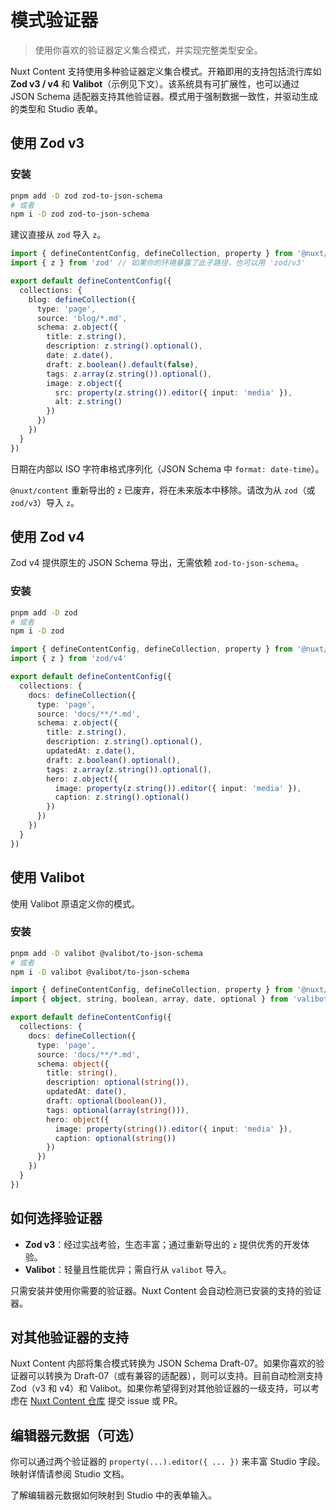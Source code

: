 # 模式验证器

> 使用你喜欢的验证器定义集合模式，并实现完整类型安全。

Nuxt Content 支持使用多种验证器定义集合模式。开箱即用的支持包括流行库如 **Zod v3 / v4** 和 **Valibot**（示例见下文）。该系统具有可扩展性，也可以通过 JSON Schema 适配器支持其他验证器。模式用于强制数据一致性，并驱动生成的类型和 Studio 表单。

## 使用 Zod v3

### 安装

```bash
pnpm add -D zod zod-to-json-schema
# 或者
npm i -D zod zod-to-json-schema
```

建议直接从 `zod` 导入 `z`。

```ts [content.config.ts]
import { defineContentConfig, defineCollection, property } from '@nuxt/content'
import { z } from 'zod' // 如果你的环境暴露了此子路径，也可以用 'zod/v3'

export default defineContentConfig({
  collections: {
    blog: defineCollection({
      type: 'page',
      source: 'blog/*.md',
      schema: z.object({
        title: z.string(),
        description: z.string().optional(),
        date: z.date(),
        draft: z.boolean().default(false),
        tags: z.array(z.string()).optional(),
        image: z.object({
          src: property(z.string()).editor({ input: 'media' }),
          alt: z.string()
        })
      })
    })
  }
})
```

<note>

日期在内部以 ISO 字符串格式序列化（JSON Schema 中 `format: date-time`）。

</note>

<warning>

`@nuxt/content` 重新导出的 `z` 已废弃，将在未来版本中移除。请改为从 `zod`（或 `zod/v3`）导入 `z`。

</warning>

## 使用 Zod v4

Zod v4 提供原生的 JSON Schema 导出，无需依赖 `zod-to-json-schema`。

### 安装

```bash
pnpm add -D zod
# 或者
npm i -D zod
```

```ts [content.config.ts]
import { defineContentConfig, defineCollection, property } from '@nuxt/content'
import { z } from 'zod/v4'

export default defineContentConfig({
  collections: {
    docs: defineCollection({
      type: 'page',
      source: 'docs/**/*.md',
      schema: z.object({
        title: z.string(),
        description: z.string().optional(),
        updatedAt: z.date(),
        draft: z.boolean().optional(),
        tags: z.array(z.string()).optional(),
        hero: z.object({
          image: property(z.string()).editor({ input: 'media' }),
          caption: z.string().optional()
        })
      })
    })
  }
})
```

## 使用 Valibot

使用 Valibot 原语定义你的模式。

### 安装

```bash
pnpm add -D valibot @valibot/to-json-schema
# 或者
npm i -D valibot @valibot/to-json-schema
```

```ts [content.config.ts]
import { defineContentConfig, defineCollection, property } from '@nuxt/content'
import { object, string, boolean, array, date, optional } from 'valibot'

export default defineContentConfig({
  collections: {
    docs: defineCollection({
      type: 'page',
      source: 'docs/**/*.md',
      schema: object({
        title: string(),
        description: optional(string()),
        updatedAt: date(),
        draft: optional(boolean()),
        tags: optional(array(string())),
        hero: object({
          image: property(string()).editor({ input: 'media' }),
          caption: optional(string())
        })
      })
    })
  }
})
```

## 如何选择验证器

- **Zod v3**：经过实战考验，生态丰富；通过重新导出的 `z` 提供优秀的开发体验。
- **Valibot**：轻量且性能优异；需自行从 `valibot` 导入。

只需安装并使用你需要的验证器。Nuxt Content 会自动检测已安装的支持的验证器。

## 对其他验证器的支持

Nuxt Content 内部将集合模式转换为 JSON Schema Draft-07。如果你喜欢的验证器可以转换为 Draft-07（或有兼容的适配器），则可以支持。目前自动检测支持 Zod（v3 和 v4）和 Valibot。如果你希望得到对其他验证器的一级支持，可以考虑在 [Nuxt Content 仓库](https://github.com/nuxt/content) 提交 issue 或 PR。

## 编辑器元数据（可选）

你可以通过两个验证器的 `property(...).editor({ ... })` 来丰富 Studio 字段。映射详情请参阅 Studio 文档。

<tip to="/docs/studio/content">

了解编辑器元数据如何映射到 Studio 中的表单输入。

</tip>
